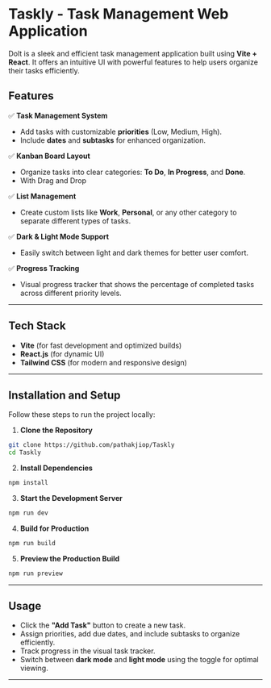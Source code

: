 # Taskly - Task Management Web Application

Dolt is a sleek and efficient task management application built using **Vite + React**. It offers an intuitive UI with powerful features to help users organize their tasks efficiently.

## Features

✅ **Task Management System**  
- Add tasks with customizable **priorities** (Low, Medium, High).  
- Include **dates** and **subtasks** for enhanced organization.  

✅ **Kanban Board Layout**  
- Organize tasks into clear categories: **To Do**, **In Progress**, and **Done**.
- With Drag and Drop

✅ **List Management**  
- Create custom lists like **Work**, **Personal**, or any other category to separate different types of tasks.  

✅ **Dark & Light Mode Support**  
- Easily switch between light and dark themes for better user comfort.  

✅ **Progress Tracking**  
- Visual progress tracker that shows the percentage of completed tasks across different priority levels.  

---

## Tech Stack
- **Vite** (for fast development and optimized builds)  
- **React.js** (for dynamic UI)  
- **Tailwind CSS** (for modern and responsive design)  

---

## Installation and Setup
Follow these steps to run the project locally:

1. **Clone the Repository**
```bash
git clone https://github.com/pathakjiop/Taskly
cd Taskly
```

2. **Install Dependencies**
```bash
npm install
```

3. **Start the Development Server**
```bash
npm run dev
```

4. **Build for Production**
```bash
npm run build
```

5. **Preview the Production Build**
```bash
npm run preview
```

---

## Usage
- Click the **"Add Task"** button to create a new task.
- Assign priorities, add due dates, and include subtasks to organize efficiently.
- Track progress in the visual task tracker.
- Switch between **dark mode** and **light mode** using the toggle for optimal viewing.

---


